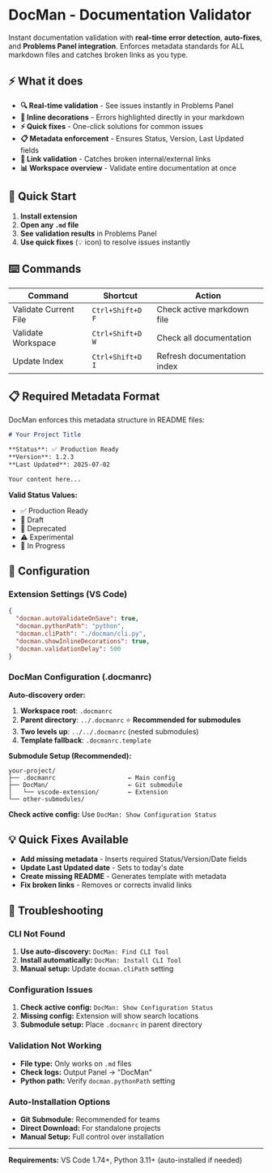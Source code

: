 # DocMan - Documentation Validator

Instant documentation validation with **real-time error detection**, **auto-fixes**, and **Problems Panel integration**. Enforces metadata standards for ALL markdown files and catches broken links as you type.

## ⚡ What it does

- **🔍 Real-time validation** - See issues instantly in Problems Panel
- **🎯 Inline decorations** - Errors highlighted directly in your markdown
- **⚡ Quick fixes** - One-click solutions for common issues
- **📋 Metadata enforcement** - Ensures Status, Version, Last Updated fields
- **🔗 Link validation** - Catches broken internal/external links
- **📊 Workspace overview** - Validate entire documentation at once

## 🚀 Quick Start

1. **Install extension**
2. **Open any `.md` file**
3. **See validation results** in Problems Panel
4. **Use quick fixes** (💡 icon) to resolve issues instantly

## ⌨️ Commands

| Command | Shortcut | Action |
|---------|----------|--------|
| Validate Current File | `Ctrl+Shift+D F` | Check active markdown file |
| Validate Workspace | `Ctrl+Shift+D W` | Check all documentation |
| Update Index | `Ctrl+Shift+D I` | Refresh documentation index |

## 📋 Required Metadata Format

DocMan enforces this metadata structure in README files:

```markdown
# Your Project Title

**Status**: ✅ Production Ready
**Version**: 1.2.3
**Last Updated**: 2025-07-02

Your content here...
```

**Valid Status Values:**
- ✅ Production Ready
- 🚧 Draft
- 🚫 Deprecated
- ⚠️ Experimental
- 🔄 In Progress

## 🔧 Configuration

### **Extension Settings (VS Code)**
```json
{
  "docman.autoValidateOnSave": true,
  "docman.pythonPath": "python",
  "docman.cliPath": "./docman/cli.py",
  "docman.showInlineDecorations": true,
  "docman.validationDelay": 500
}
```

### **DocMan Configuration (.docmanrc)**
**Auto-discovery order:**
1. **Workspace root**: `.docmanrc`
2. **Parent directory**: `../.docmanrc` ⭐ **Recommended for submodules**
3. **Two levels up**: `../../.docmanrc` (nested submodules)
4. **Template fallback**: `.docmanrc.template`

**Submodule Setup (Recommended):**
```
your-project/
├── .docmanrc                    ← Main config
├── DocMan/                      ← Git submodule
│   └── vscode-extension/        ← Extension
└── other-submodules/
```

**Check active config:** Use `DocMan: Show Configuration Status`

## 💡 Quick Fixes Available

- **Add missing metadata** - Inserts required Status/Version/Date fields
- **Update Last Updated date** - Sets to today's date
- **Create missing README** - Generates template with metadata
- **Fix broken links** - Removes or corrects invalid links

## 🚨 Troubleshooting

### **CLI Not Found**
1. **Use auto-discovery:** `DocMan: Find CLI Tool`
2. **Install automatically:** `DocMan: Install CLI Tool`
3. **Manual setup:** Update `docman.cliPath` setting

### **Configuration Issues**
1. **Check active config:** `DocMan: Show Configuration Status`
2. **Missing config:** Extension will show search locations
3. **Submodule setup:** Place `.docmanrc` in parent directory

### **Validation Not Working**
- **File type:** Only works on `.md` files
- **Check logs:** Output Panel → "DocMan"
- **Python path:** Verify `docman.pythonPath` setting

### **Auto-Installation Options**
- **Git Submodule:** Recommended for teams
- **Direct Download:** For standalone projects
- **Manual Setup:** Full control over installation

---

**Requirements:** VS Code 1.74+, Python 3.11+ (auto-installed if needed)
